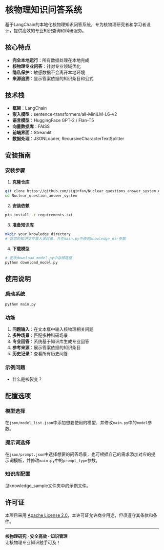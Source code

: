 # 核物理知识问答系统

基于LangChain的本地化核物理知识问答系统，专为核物理研究者和学习者设计，提供高效的专业知识查询和科研服务。

## 核心特点

- **完全本地运行**：所有数据处理在本地完成
- **核物理专业问答**：针对专业领域优化
- **隐私保护**：敏感数据不会离开本地环境
- **来源追溯**：显示答案依据的知识条目和公式

## 技术栈

- **框架**：LangChain
- **嵌入模型**：sentence-transformers/all-MiniLM-L6-v2
- **语言模型**：HuggingFace GPT-2 / Flan-T5
- **向量数据库**：FAISS
- **前端界面**：Streamlit
- **数据处理**：JSONLoader, RecursiveCharacterTextSplitter

## 安装指南

### 安装步骤

1. **克隆仓库**
```bash
git clone https://github.com/siqinfan/Nuclear_questions_answer_system.git
cd Nuclear_question_answer_system
```

2. **安装依赖**
```bash
pip install -r requirements.txt
```

3. **准备知识库**
```bash
mkdir your_knowledge_directory
# 将您的知识文件放入该目录，并在main.py中修改knowledge_dir参数
```

4. **下载模型**
```bash
# 更改download_model.py中存储路径
python download_model.py
```

## 使用说明

### 启动系统
```bash
python main.py
```

### 功能

1. **问题输入**：在文本框中输入核物理相关问题
2. **多种场景**：匹配多种科研场景
3. **专业回答**：系统基于知识库生成专业回答
4. **参考来源**：展示答案依据的知识条目
5. **历史记录**：查看所有历史问答

### 示例问题

- 什么是核裂变？

## 配置选项

### 模型选择

在```json/model_list.json```中添加想要使用的模型，并修改```main.py```中的```model```参数。

### 提示词选择

在```json/prompt.json```中选择想要的问答场景，也可根据自己的需求添加对应的提示词模板，并修改```main.py```中的```prompt_type```参数。

### 知识库配置

见knowledge_sample文件夹中的示例文件。

## 许可证

本项目采用 [Apache License 2.0](LICENSE)，本许可证允许商业用途，但须遵守其条款和条件。

---

**核物理研究 · 安全高效 · 知识管理**  
让核物理专业知识触手可及！
